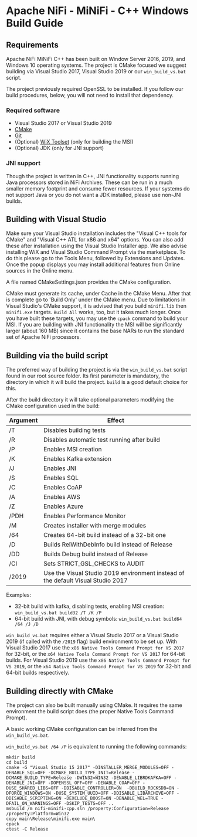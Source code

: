 <!--
  Licensed to the Apache Software Foundation (ASF) under one or more
  contributor license agreements.  See the NOTICE file distributed with
  this work for additional information regarding copyright ownership.
  The ASF licenses this file to You under the Apache License, Version 2.0
  (the "License"); you may not use this file except in compliance with
  the License.  You may obtain a copy of the License at
      http://www.apache.org/licenses/LICENSE-2.0
  Unless required by applicable law or agreed to in writing, software
  distributed under the License is distributed on an "AS IS" BASIS,
  WITHOUT WARRANTIES OR CONDITIONS OF ANY KIND, either express or implied.
  See the License for the specific language governing permissions and
  limitations under the License.
-->

# Apache NiFi -  MiNiFi - C++ Windows Build Guide

## Requirements

Apache NiFi MiNiFi C++ has been built on Window Server 2016, 2019, and Windows 10 operating systems. The project is CMake focused we suggest building via
Visual Studio 2017, Visual Studio 2019 or our `win_build_vs.bat` script.

The project previously required OpenSSL to be installed. If you follow our build procedures, below, you will not need to install that dependency.

### Required software

 - Visual Studio 2017 or Visual Studio 2019
 - [CMake](https://cmake.org/download/)
 - [Git](https://git-scm.com/download/win)
 - (Optional) [WiX Toolset](https://wixtoolset.org/releases/) (only for building the MSI)
 - (Optional) JDK (only for JNI support)

### JNI support
Though the project is written in C++, JNI functionality supports running Java processors stored in NiFi Archives. These can be run
in a much smaller memory footprint and consume fewer resources. If your systems do not support Java or you do not want a JDK installed, please use non-JNI builds.

## Building with Visual Studio

Make sure your Visual Studio installation includes the "Visual C++ tools for CMake" and "Visual C++ ATL for x86 and x64" options.
You can also add these after installation using the Visual Studio Installer app. We also advise
installing WiX and Visual Studio Command Prompt via the marketplace. To do this please go to the Tools Menu, followed by Extensions and Updates. Once the popup displays you
may install additional features from Online sources in the Online menu.

A file named CMakeSettings.json provides the CMake configuration.

CMake must generate its cache, under Cache in the CMake Menu. After that is complete go to 'Build Only' under the CMake menu. Due to limitations in Visual Studio's CMake support, it is advised
that you build `minifi.lib` then `minifi.exe` targets.  `Build All` works, too, but it takes much longer.
Once you have built these targets, you may use the `cpack` command to build your MSI. If you are building with JNI functionality the MSI will be
significantly larger (about 160 MB) since it contains the base NARs to run the standard set of Apache NiFi processors.

## Building via the build script

The preferred way of building the project is via the `win_build_vs.bat` script found in our root source folder. Its first parameter is mandatory, the directory in which it will build the project. `build` is a good default choice for this.

After the build directory it will take optional parameters modifying the CMake configuration used in the build:

| Argument | Effect |
|----------|------------------------------------------------|
| /T | Disables building tests |
| /R | Disables automatic test running after build |
| /P | Enables MSI creation |
| /K | Enables Kafka extension |
| /J | Enables JNI |
| /S | Enables SQL |
| /C | Enables CoAP |
| /A | Enables AWS |
| /Z | Enables Azure |
| /PDH | Enables Performance Monitor |
| /M | Creates installer with merge modules |
| /64 | Creates 64-bit build instead of a 32-bit one |
| /D | Builds RelWithDebInfo build instead of Release |
| /DD | Builds Debug build instead of Release |
| /CI | Sets STRICT_GSL_CHECKS to AUDIT |
| /2019 | Use the Visual Studio 2019 environment instead of the default Visual Studio 2017 |

Examples:
 - 32-bit build with kafka, disabling tests, enabling MSI creation: `win_build_vs.bat build32 /T /K /P`
 - 64-bit build with JNI, with debug symbols: `win_build_vs.bat build64 /64 /J /D`

`win_build_vs.bat` requires either a Visual Studio 2017 or a Visual Studio 2019 (if called with the `/2019` flag) build environment to be set up. With Visual Studio 2017 use the `x86 Native Tools Command Prompt for VS 2017` for 32-bit, or the `x64 Native Tools Command Prompt for VS 2017` for 64-bit builds.
For Visual Studio 2019 use the `x86 Native Tools Command Prompt for VS 2019`, or the `x64 Native Tools Command Prompt for VS 2019` for 32-bit and 64-bit builds respectively.

## Building directly with CMake

The project can also be built manually using CMake. It requires the same environment the build script does (the proper Native Tools Command Prompt).

A basic working CMake configuration can be inferred from the `win_build_vs.bat`.

`win_build_vs.bat /64 /P` is equivalent to running the following commands:

```
mkdir build
cd build
cmake -G "Visual Studio 15 2017" -DINSTALLER_MERGE_MODULES=OFF -DENABLE_SQL=OFF -DCMAKE_BUILD_TYPE_INIT=Release -DCMAKE_BUILD_TYPE=Release -DWIN32=WIN32 -DENABLE_LIBRDKAFKA=OFF -DENABLE_JNI=OFF -DOPENSSL_OFF=OFF -DENABLE_COAP=OFF -DUSE_SHARED_LIBS=OFF -DDISABLE_CONTROLLER=ON  -DBUILD_ROCKSDB=ON -DFORCE_WINDOWS=ON -DUSE_SYSTEM_UUID=OFF -DDISABLE_LIBARCHIVE=OFF -DDISABLE_SCRIPTING=ON -DEXCLUDE_BOOST=ON -DENABLE_WEL=TRUE -DFAIL_ON_WARNINGS=OFF -DSKIP_TESTS=OFF ..
msbuild /m nifi-minifi-cpp.sln /property:Configuration=Release /property:Platform=Win32
copy main\Release\minifi.exe main\
cpack
ctest -C Release
```
